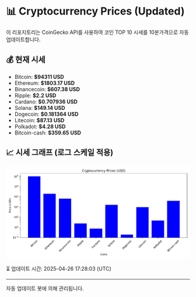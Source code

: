 
# 📊 Cryptocurrency Prices (Updated)

이 리포지토리는 CoinGecko API를 사용하여 코인 TOP 10 시세를 10분가격으로 자동 업데이트합니다.

## 💰 현재 시세
- Bitcoin: **$94311 USD**
- Ethereum: **$1803.17 USD**
- Binancecoin: **$607.38 USD**
- Ripple: **$2.2 USD**
- Cardano: **$0.707936 USD**
- Solana: **$149.14 USD**
- Dogecoin: **$0.181364 USD**
- Litecoin: **$87.13 USD**
- Polkadot: **$4.28 USD**
- Bitcoin-cash: **$359.65 USD**

## 📈 시세 그래프 (로그 스케일 적용)
![Crypto Prices](crypto_prices.png)

⏳ 업데이트 시간: 2025-04-26 17:28:03 (UTC)

---
자동 업데이트 봇에 의해 관리됩니다.
